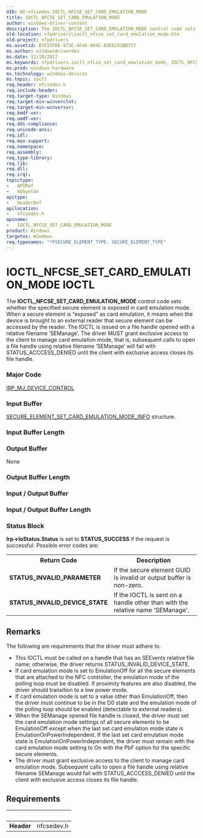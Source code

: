 ```yaml
---
UID: NI:nfcsedev.IOCTL_NFCSE_SET_CARD_EMULATION_MODE
title: IOCTL_NFCSE_SET_CARD_EMULATION_MODE
author: windows-driver-content
description: The IOCTL_NFCSE_SET_CARD_EMULATION_MODE control code sets whether the specified secure element is exposed in card emulation mode.
old-location: nfpdrivers\ioctl_nfcse_set_card_emulation_mode.htm
old-project: nfpdrivers
ms.assetid: B7E55FDE-573C-4F45-869C-A3EE253BD777
ms.author: windowsdriverdev
ms.date: 12/18/2017
ms.keywords: nfpdrivers.ioctl_nfcse_set_card_emulation_mode, IOCTL_NFCSE_SET_CARD_EMULATION_MODE control code [Near-Field Proximity Drivers], IOCTL_NFCSE_SET_CARD_EMULATION_MODE, nfcsedev/IOCTL_NFCSE_SET_CARD_EMULATION_MODE
ms.prod: windows-hardware
ms.technology: windows-devices
ms.topic: ioctl
req.header: nfcsedev.h
req.include-header: 
req.target-type: Windows
req.target-min-winverclnt: 
req.target-min-winversvr: 
req.kmdf-ver: 
req.umdf-ver: 
req.ddi-compliance: 
req.unicode-ansi: 
req.idl: 
req.max-support: 
req.namespace: 
req.assembly: 
req.type-library: 
req.lib: 
req.dll: 
req.irql: 
topictype:
-	APIRef
-	kbSyntax
apitype:
-	HeaderDef
apilocation:
-	nfcsedev.h
apiname:
-	IOCTL_NFCSE_SET_CARD_EMULATION_MODE
product: Windows
targetos: Windows
req.typenames: "*PSECURE_ELEMENT_TYPE, SECURE_ELEMENT_TYPE"
---
```


# IOCTL_NFCSE_SET_CARD_EMULATION_MODE IOCTL
The <b>IOCTL_NFCSE_SET_CARD_EMULATION_MODE</b> 
   control code sets whether the specified secure element is exposed in card emulation mode. When a secure element is “exposed” as card emulation, it means when the device is brought to an external reader that secure element can be accessed by the reader. The IOCTL is issued on a file handle opened with a relative filename ‘SEManage’. The driver MUST grant exclusive access to the client to manage card emulation mode, that is, subsequent calls to open a file handle using relative filename ‘SEManage’ will fail with STATUS_ACCCESS_DENIED until the client with exclusive access closes its file handle.

### Major Code
[IRP_MJ_DEVICE_CONTROL](xref:"https://docs.microsoft.com/en-us/windows-hardware/drivers/kernel/irp-mj-device-control")

### Input Buffer
<a href="..\nfcsedev\ns-nfcsedev-_secure_element_set_card_emulation_mode_info.md"> SECURE_ELEMENT_SET_CARD_EMULATION_MODE_INFO</a> structure.

### Input Buffer Length
<text></text>

### Output Buffer
None

### Output Buffer Length
<text></text>

### Input / Output Buffer
<text></text>

### Input / Output Buffer Length
<text></text>

### Status Block
<b>Irp-&gt;IoStatus.Status</b> is set to <b>STATUS_SUCCESS</b> if the request is successful. Possible error codes are:
<table>
<tr>
<th>Return Code</th>
<th>Description</th>
</tr>
<tr>
<td><b>STATUS_INVALID_PARAMETER</b></td>
<td>If the secure element GUID is invalid or output buffer is non-zero.</td>
</tr>
<tr>
<td><b>STATUS_INVALID_DEVICE_STATE</b></td>
<td>  If the IOCTL is sent on a handle other than with the relative name 'SEManage'.</td>
</tr>
</table>

## Remarks
The following are requirements that the driver must adhere to. <ul>
<li>This IOCTL must be called on a handle that has an SEEvents relative file name; otherwise, the driver returns STATUS_INVALID_DEVICE_STATE.</li>
<li>If card emulation mode is set to EmulationOff for all the secure elements that are attached to the NFC controller, the emulation mode of the polling loop must be disabled. If proximity features are also disabled, the driver should transition to a low power mode.</li>
<li>If card emulation mode is set to a value other than EmulationOff, then the driver must continue to be in the D0 state and the emulation mode of the polling loop should be enabled (detectable to external readers).</li>
<li>When the SEManage opened file handle is closed, the driver must set the card emulation mode settings of all secure elements to be EmulationOff except when the last set card emulation mode state is EmulationOnPowerIndependent. If the last set card emulation mode state is EmulationOnPowerIndependent, the driver must remain with the card emulation mode setting to On with the PbF option for the specific secure elements.</li>
<li>The driver must grant exclusive access to the client to manage card emulation mode. Subsequent calls to open a file handle using relative filename SEManage would fail with STATUS_ACCCESS_DENIED until the client with exclusive access closes its file handle.</li>
</ul>

## Requirements
| &nbsp; | &nbsp; |
| ---- |:---- |
| **Header** | nfcsedev.h |